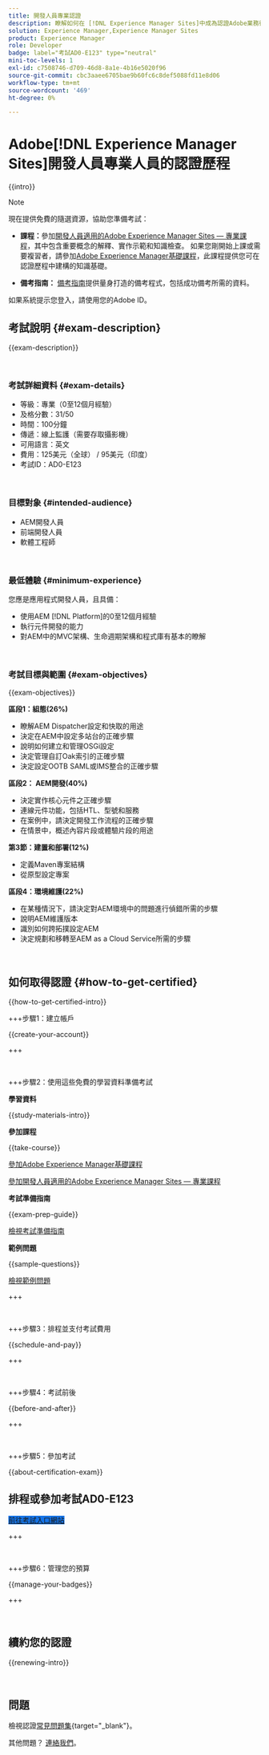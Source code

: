 ```yaml
---
title: 開發人員專業認證
description: 瞭解如何在 [!DNL Experience Manager Sites]中成為認證Adobe業務從業專家。
solution: Experience Manager,Experience Manager Sites
product: Experience Manager
role: Developer
badge: label="考試AD0-E123" type="neutral"
mini-toc-levels: 1
exl-id: c7508746-d709-46d8-8a1e-4b16e5020f96
source-git-commit: cbc3aaee6705bae9b60fc6c8def5088fd11e8d06
workflow-type: tm+mt
source-wordcount: '469'
ht-degree: 0%

---
```


# Adobe[!DNL Experience Manager Sites]開發人員專業人員的認證歷程

{{intro}}

>[!NOTE]
>
>現在提供免費的隨選資源，協助您準備考試：
>
>* **課程：**&#x200B;參加[開發人員適用的Adobe Experience Manager Sites — 專業課程](https://app.rockinfo.com/courses/105)，其中包含重要概念的解釋、實作示範和知識檢查。 如果您剛開始上課或需要複習者，請參加[Adobe Experience Manager基礎課程](https://app.rockinfo.com/courses/240)，此課程提供您可在認證歷程中建構的知識基礎。
>
>* **備考指南：** [備考指南](https://app.rockinfo.com/courses/121)提供量身打造的備考程式，包括成功備考所需的資料。
>
>如果系統提示您登入，請使用您的Adobe ID。

## 考試說明 {#exam-description}

{{exam-description}}

<br>

### 考試詳細資料 {#exam-details}

* 等級：專業（0至12個月經驗）
* 及格分數：31/50
* 時間：100分鐘
* 傳遞：線上監護（需要存取攝影機）
* 可用語言：英文
* 費用：125美元（全球） / 95美元（印度）
* 考試ID：AD0-E123

<br>

### 目標對象 {#intended-audience}

* AEM開發人員
* 前端開發人員
* 軟體工程師

<br>

### 最低體驗 {#minimum-experience}

您應是應用程式開發人員，且具備：

* 使用AEM [!DNL Platform]的0至12個月經驗
* 執行元件開發的能力
* 對AEM中的MVC架構、生命週期架構和程式庫有基本的瞭解

<br>

### 考試目標與範圍 {#exam-objectives}

{{exam-objectives}}

**區段1：組態(26%)**

* 瞭解AEM Dispatcher設定和快取的用途
* 決定在AEM中設定多站台的正確步驟
* 說明如何建立和管理OSGi設定
* 決定管理自訂Oak索引的正確步驟
* 決定設定OOTB SAML或IMS整合的正確步驟

**區段2： AEM開發(40%)**

* 決定實作核心元件之正確步驟
* 連線元件功能，包括HTL、型號和服務
* 在案例中，請決定開發工作流程的正確步驟
* 在情景中，概述內容片段或體驗片段的用途

**第3節：建置和部署(12%)**

* 定義Maven專案結構
* 從原型設定專案

**區段4：環境維護(22%)**

* 在某種情況下，請決定對AEM環境中的問題進行偵錯所需的步驟
* 說明AEM維護版本
* 識別如何跨拓撲設定AEM
* 決定規劃和移轉至AEM as a Cloud Service所需的步驟

<br>

## 如何取得認證 {#how-to-get-certified}

{{how-to-get-certified-intro}}

+++步驟1：建立帳戶

{{create-your-account}}

+++

<br>

+++步驟2：使用這些免費的學習資料準備考試

**學習資料**

{{study-materials-intro}}

**參加課程**

{{take-course}}

[參加Adobe Experience Manager基礎課程](https://app.rockinfo.com/courses/240)

[參加開發人員適用的Adobe Experience Manager Sites — 專業課程](https://app.rockinfo.com/courses/105)

**考試準備指南**

{{exam-prep-guide}}

[檢視考試準備指南](https://app.rockinfo.com/courses/121)

**範例問題**

{{sample-questions}}

[檢視範例問題](https://scorpion.caveon.com/launchpad/ad3-e123-adobe-experience-manager-sites-developer-professional-sample-questions)

+++

<br>

+++步驟3：排程並支付考試費用

{{schedule-and-pay}}

+++

<br>

+++步驟4：考試前後

{{before-and-after}}

+++

<br>

+++步驟5：參加考試

{{about-certification-exam}}

## 排程或參加考試AD0-E123

<a href="https://www.certmetrics.com/adobe/candidate/examity_sso.aspx?eid=AD0-E123" target="_blank" class="spectrum-Button spectrum-Button--fill spectrum-Button--accent spectrum-Button--sizeM is-margin-bottom-big-big at-element-click-tracking" style="background-color:#1473E6">

<span class="spectrum-Button-label has-no-wrap">
   前往考試入口網站
</span>
</a>

+++

<br>

+++步驟6：管理您的預算

{{manage-your-badges}}

+++

<br>

## 續約您的認證

{{renewing-intro}}

<br>

## 問題

檢視認證[常見問題集](https://experienceleague.adobe.com/docs/certification/certification/faq.html){target="_blank"}。

其他問題？ [連絡我們](mailto:certif@adobe.com)。

